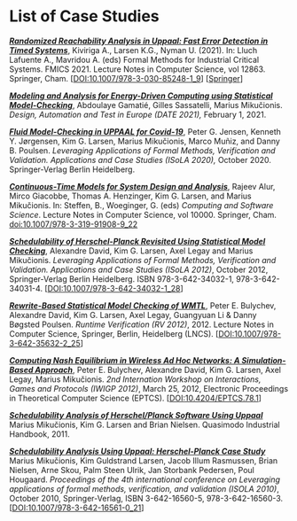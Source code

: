 # List of Case Studies

_**[Randomized Reachability Analysis in Uppaal: Fast Error Detection in Timed Systems](RandomizedReachability2021)**_, Kiviriga A., Larsen K.G., Nyman U. (2021). In: Lluch Lafuente A., Mavridou A. (eds) Formal Methods for Industrial Critical Systems. FMICS 2021. Lecture Notes in Computer Science, vol 12863. Springer, Cham. [[DOI:10.1007/978-3-030-85248-1_9](https://doi.org/10.1007/978-3-030-85248-1_9)] [[Springer](https://link.springer.com/chapter/10.1007/978-3-030-85248-1_9)]

_**[Modeling and Analysis for Energy-Driven Computing using Statistical Model-Checking](EnergyNeutrality)**_,
Abdoulaye Gamatié, Gilles Sassatelli, Marius Mikučionis. *Design, Automation and Test in Europe (DATE 2021),* February 1, 2021.

_**[Fluid Model-Checking in UPPAAL for Covid-19](Covid-19)**_,
Peter G. Jensen, Kenneth Y. Jørgensen, Kim G. Larsen, Marius Mikučionis, Marco Muñiz, and Danny B. Poulsen. *Leveraging Applications of Formal Methods, Verification and Validation. Applications and Case Studies (ISoLA 2020),* October 2020. Springer-Verlag Berlin Heidelberg.

_**[Continuous-Time Models for System Design and Analysis](Pacemaker2019)**_,
Rajeev Alur, Mirco Giacobbe, Thomas A. Henzinger, Kim G. Larsen, and Marius Mikučionis. In: Steffen, B., Woeginger, G. (eds) *Computing and Software Science*. Lecture Notes in Computer Science, vol 10000. Springer, Cham. [doi:10.1007/978-3-319-91908-9_22](https://doi.org/10.1007/978-3-319-91908-9_22)

_**[Schedulability of Herschel-Planck Revisited Using Statistical Model Checking](HerschelPlanck2012)**_,
Alexandre David, Kim G. Larsen, Axel Legay and Marius Mikučionis. *Leveraging Applications of Formal Methods, Verification and Validation. Applications and Case Studies (ISoLA 2012)*, October 2012, Springer-Verlag Berlin Heidelberg. ISBN 978-3-642-34032-1, 978-3-642-34031-4. [[DOI:10.1007/978-3-642-34032-1_28](https://doi.org/10.1007/978-3-642-34032-1_28)]

_**[Rewrite-Based Statistical Model Checking of WMTL](CSMA-CA-RV2012)**_,
Peter E. Bulychev, Alexandre David, Kim G. Larsen, Axel Legay, Guangyuan Li & Danny Bøgsted Poulsen. *Runtime Verification (RV 2012)*, 2012. Lecture Notes in Computer Science, Springer, Berlin, Heidelberg (LNCS). [[DOI:10.1007/978-3-642-35632-2_25](https://doi.org/10.1007/978-3-642-35632-2_25)]

_**[Computing Nash Equilibrium in Wireless Ad Hoc Networks: A Simulation-Based Approach](CSMA-CA-IWIGP2012)**_,
Peter E. Bulychev, Alexandre David, Kim G. Larsen, Axel Legay, Marius Mikučionis. *2nd Internation Workshop on Interactions, Games and Protocols (IWIGP 2012)*, March 25, 2012, Electronic Proceedings in Theoretical Computer Science (EPTCS). [[DOI:10.4204/EPTCS.78.1](https://doi.org/10.4204/EPTCS.78.1)]

_**[Schedulability Analysis of Herschel/Planck Software Using Uppaal](HerschelPlanck2011)**_
Marius Mikučionis, Kim G. Larsen and Brian Nielsen. Quasimodo Industrial Handbook, 2011.

_**[Schedulability Analysis Using Uppaal: Herschel-Planck Case Study](HerschelPlanck2010)**_
Marius Mikučionis, Kim Guldstrand Larsen, Jacob Illum Rasmussen, Brian Nielsen, Arne Skou, Palm Steen Ulrik, Jan Storbank Pedersen, Poul Hougaard. _Proceedings of the 4th international conference on Leveraging applications of formal methods, verification, and validation (ISOLA 2010)_, October 2010, Springer-Verlag, ISBN 3-642-16560-5, 978-3-642-16560-3. [[DOI:10.1007/978-3-642-16561-0_21](https://doi.org/10.1007/978-3-642-16561-0_21)]

